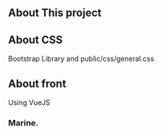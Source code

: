 
## About This project



## About CSS

Bootstrap Library
and public/css/general.css

## About front

Using VueJS

### Marine.


